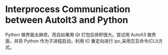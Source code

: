# Interprocess Communication between AutoIt3 and Python

Python 做界面太麻烦，而且如果用 Qt 打包后体积很大。尝试用 AutoIt3 做界面，并将 Python 作为子进程启动，利用 IO 重定向进行 ipc,采用交互命令(CLI)方式。

